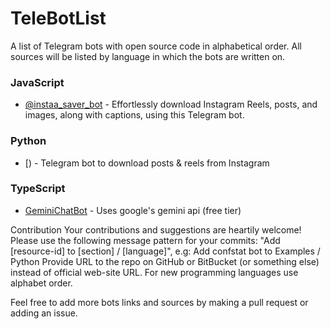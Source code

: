 # TeleBotList

A list of Telegram bots with open source code in alphabetical order. All sources will be listed by language in which the bots are written on.

### JavaScript

- [@instaa_saver_bot](https://github.com/akashvaghela09/insta-saver-bot) - Effortlessly download Instagram Reels, posts, and images, along with captions, using this Telegram bot.

### Python

- [) - Telegram bot to download posts & reels from Instagram

### TypeScript

- [GeminiChatBot](https://github.com/xditya/GeminiChatBot) - Uses google's gemini api (free tier)

Contribution
Your contributions and suggestions are heartily welcome!
Please use the following message pattern for your commits: "Add [resource-id] to [section] / [language]", e.g: Add confstat bot to Examples / Python
Provide URL to the repo on GitHub or BitBucket (or something else) instead of official web-site URL.
For new programming languages use alphabet order.

Feel free to add more bots links and sources by making a pull request or adding an issue.